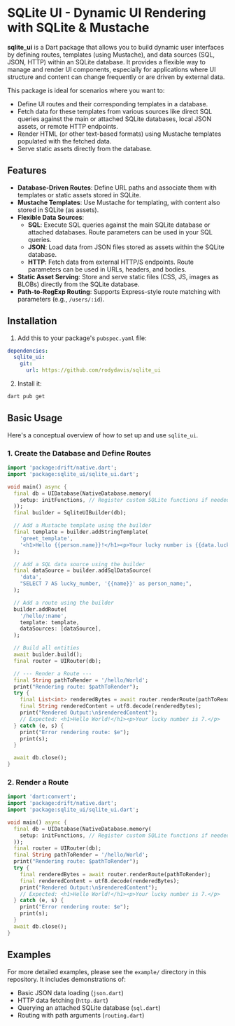 # SQLite UI - Dynamic UI Rendering with SQLite & Mustache

**sqlite_ui** is a Dart package that allows you to build dynamic user interfaces by defining routes, templates (using Mustache), and data sources (SQL, JSON, HTTP) within an SQLite database. It provides a flexible way to manage and render UI components, especially for applications where UI structure and content can change frequently or are driven by external data.

This package is ideal for scenarios where you want to:

*   Define UI routes and their corresponding templates in a database.
*   Fetch data for these templates from various sources like direct SQL queries against the main or attached SQLite databases, local JSON assets, or remote HTTP endpoints.
*   Render HTML (or other text-based formats) using Mustache templates populated with the fetched data.
*   Serve static assets directly from the database.

## Features

*   **Database-Driven Routes**: Define URL paths and associate them with templates or static assets stored in SQLite.
*   **Mustache Templates**: Use Mustache for templating, with content also stored in SQLite (as assets).
*   **Flexible Data Sources**:
    *   **SQL**: Execute SQL queries against the main SQLite database or attached databases. Route parameters can be used in your SQL queries.
    *   **JSON**: Load data from JSON files stored as assets within the SQLite database.
    *   **HTTP**: Fetch data from external HTTP/S endpoints. Route parameters can be used in URLs, headers, and bodies.
*   **Static Asset Serving**: Store and serve static files (CSS, JS, images as BLOBs) directly from the SQLite database.
*   **Path-to-RegExp Routing**: Supports Express-style route matching with parameters (e.g., `/users/:id`).

## Installation

1.  Add this to your package's `pubspec.yaml` file:

```yaml
dependencies:
  sqlite_ui:
    git:
      url: https://github.com/rodydavis/sqlite_ui
```

2.  Install it:

```bash
dart pub get
```

## Basic Usage

Here's a conceptual overview of how to set up and use `sqlite_ui`.

### 1. Create the Database and Define Routes

```dart
import 'package:drift/native.dart';
import 'package:sqlite_ui/sqlite_ui.dart';

void main() async {
  final db = UIDatabase(NativeDatabase.memory(
    setup: initFunctions, // Register custom SQLite functions if needed
  ));
  final builder = SqliteUIBuilder(db);

  // Add a Mustache template using the builder
  final template = builder.addStringTemplate(
    'greet_template',
    '<h1>Hello {{person.name}}!</h1><p>Your lucky number is {{data.lucky_number}}.</p>',
  );

  // Add a SQL data source using the builder
  final dataSource = builder.addSqlDataSource(
    'data',
    "SELECT 7 AS lucky_number, '{{name}}' as person_name;",
  );

  // Add a route using the builder
  builder.addRoute(
    '/hello/:name',
    template: template,
    dataSources: [dataSource],
  );

  // Build all entities
  await builder.build();
  final router = UIRouter(db);

  // --- Render a Route ---
  final String pathToRender = '/hello/World';
  print("Rendering route: $pathToRender");
  try {
    final List<int> renderedBytes = await router.renderRoute(pathToRender, htmlEscapeValues: false);
    final String renderedContent = utf8.decode(renderedBytes);
    print("Rendered Output:\n$renderedContent");
    // Expected: <h1>Hello World!</h1><p>Your lucky number is 7.</p>
  } catch (e, s) {
    print("Error rendering route: $e");
    print(s);
  }

  await db.close();
}
```

### 2. Render a Route

```dart
import 'dart:convert';
import 'package:drift/native.dart';
import 'package:sqlite_ui/sqlite_ui.dart';

void main() async {
  final db = UIDatabase(NativeDatabase.memory(
    setup: initFunctions, // Register custom SQLite functions if needed
  ));
  final router = UIRouter(db);
  final String pathToRender = '/hello/World';
  print("Rendering route: $pathToRender");
  try {
    final renderedBytes = await router.renderRoute(pathToRender);
    final renderedContent = utf8.decode(renderedBytes);
    print("Rendered Output:\n$renderedContent");
    // Expected: <h1>Hello World!</h1><p>Your lucky number is 7.</p>
  } catch (e, s) {
    print("Error rendering route: $e");
    print(s);
  }
  await db.close();
}
```

## Examples

For more detailed examples, please see the `example/` directory in this repository. It includes demonstrations of:

*   Basic JSON data loading (`json.dart`)
*   HTTP data fetching (`http.dart`)
*   Querying an attached SQLite database (`sql.dart`)
*   Routing with path arguments (`routing.dart`)
